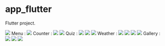 # app_flutter

 Flutter project.

<img src="images/img 1.png">
 Menu :
<img src="images/img 2.png">
Counter :
<img src="images/img 3.png">

<img src="images/img 4.png">
Quiz : 
<img src="images/img 5.png">
<img src="images/img 6.png">
<img src="images/img 11.png">
Weather : 
<img src="images/img 7.png">

<img src="images/img 8.png">
<img src="images/img 9.png">
<img src="images/img 12.png">
Gallery :
<img src="images/img 14.png">
<img src="images/img 13.png">
<img src="images/img 15.png">





